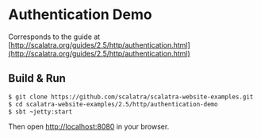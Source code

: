 # Authentication Demo #

Corresponds to the guide at [http://scalatra.org/guides/2.5/http/authentication.html](http://scalatra.org/guides/2.5/http/authentication.html)


## Build & Run ##

```sh
$ git clone https://github.com/scalatra/scalatra-website-examples.git
$ cd scalatra-website-examples/2.5/http/authentication-demo
$ sbt ~jetty:start
```

Then open [http://localhost:8080](http://localhost:8080) in your browser.
